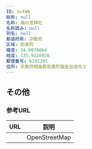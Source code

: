 ```yaml
---
ID: 5vtW6
総称: null
名称: 梅の宮神社
名称読み: null
別名: null
都道府県: 京都府
区域: 和束町
緯度: 34.8070064
経度: 135.9120926
郵便番号: 6191201
住所: 京都府相楽郡和束町園金谷垣内３
---
```


## その他

### 参考URL

| URL | 説明          |
| --- | ------------- |
|     | OpenStreetMap |
